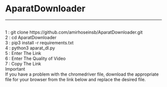 # AparatDownloader
---
<tr>
<br>
1 : git clone https://github.com/amirhoseinsb/AparatDownloader.git 
<br>
2 : cd AparatDownloader 
<br>
3 : pip3 install -r requirements.txt
<br>
4 : python3 aparat_dl.py
<br>
5 : Enter The Link
<br>
6 : Enter The Quality of Video
<br>
7 : Copy The Link
<br>
Important
<br>
If you have a problem with the chromedriver file, download the appropriate file for your browser from the link below and replace the desired file.

